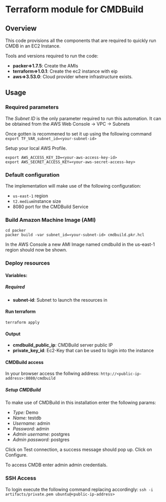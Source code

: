 # Terraform module for CMDBuild

## Overview

This code provisions all the components that are required to quickly run CMDB in an EC2 Instance.

Tools and versions required to run the code:
- **packer=>1.7.5**: Create the AMIs
- **terraform=>1.0.1**: Create the ec2 instance with eip
- **aws=>3.53.0**: Cloud provider where infrastructure exists.

## Usage

### Required parameters
The *Subnet ID* is the only parameter required to run this automation.
It can be obtained from the AWS Web Console -> VPC -> Subnets

Once gotten is recommened to set it up using the following command
`export TF_VAR_subnet_id=<your-subnet-id>`

Setup your local AWS Profile.
````
export AWS_ACCESS_KEY_ID=<your-aws-access-key-id>
export AWS_SECRET_ACCESS_KEY=<your-aws-secret-access-key>
````

### Default configuration
The implementation will make use of the following configuration:
- `us-east-1` region
- `t2.medium`instance size
- 8080 port for the CMDBuild Service

### Build Amazon Machine Image (AMI)

```
cd packer
packer build -var subnet_id=<your-subnet-id> cmdbuild.pkr.hcl
```

In the AWS Console a new AMI Image named cmdbuild in the us-east-1 region should now be shown.

### Deploy resources

#### Variables:
##### Required
- **subnet-id**: Subnet to launch the resources in

#### Run terraform
```
terraform apply
```
#### Output
- **cmdbuild_public_ip**: CMDBuild server public IP
- **private_key_id**: Ec2-Key that can be used to login into the instance

#### CMDBuild access
In your browser access the follwing address:
`http://<public-ip-address>:8080/cmdbuild`

##### Setup CMDBuild
To make use of CMDBuild in this installation enter the following params:
- *Type:* Demo
- *Name:* testdb
- *Username:* admin
- *Password:* admin
- *Admin username:* postgres
- *Admin password:* postgres

Click on Test connection, a success message should pop up.
Click on Configure.

To access CMDB enter admin admin credentials.

### SSH Access
To login execute the following command replacing accordingly:
`ssh -i artifacts/private.pem ubuntu@<public-ip-address>`
